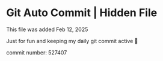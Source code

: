 # Git Auto Commit | Hidden File

This file was added Feb 12, 2025

Just for fun and keeping my daily git commit active 🤪

commit number: 527407
